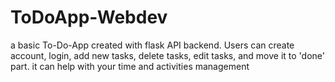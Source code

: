 # ToDoApp-Webdev
a basic To-Do-App created with flask API backend. Users can create account, login, add new tasks, delete tasks, edit tasks, and move it to 'done' part. it can help with your time and activities management
